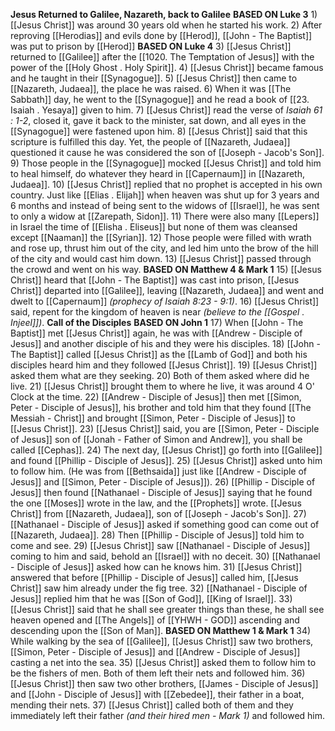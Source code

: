 **Jesus Returned to Galilee, Nazareth, back to Galilee**
**BASED ON Luke 3**
    1) [[Jesus Christ]] was around 30 years old when he started his work.
    2) After reproving [[Herodias]] and evils done by [[Herod]], [[John - The Baptist]] was put to prison by [[Herod]]
**BASED ON Luke 4**
	3) [[Jesus Christ]] returned to [[Galilee]] after the [[1020. The Temptation of Jesus]] with the power of the [[Holy Ghost . Holy Spirit]].
	4) [[Jesus Christ]] became famous and he taught in their [[Synagogue]].
	5) [[Jesus Christ]] then came to [[Nazareth, Judaea]], the place he was raised.
	6) When it was [[The Sabbath]] day, he went to the [[Synagogue]] and he read a book of [[23. Isaiah . Yesaya]] given to him.
	7) [[Jesus Christ]] read the verse of *Isaiah 61 : 1-2*, closed it, gave it back to the minister, sat down, and all eyes in the [[Synagogue]] were fastened upon him.
	8) [[Jesus Christ]] said that this scripture is fulfilled this day. Yet, the people of [[Nazareth, Judaea]] questioned it cause he was considered the son of [[Joseph - Jacob's Son]].
	9) Those people in the [[Synagogue]] mocked [[Jesus Christ]] and told him to heal himself, do whatever they heard in [[Capernaum]] in [[Nazareth, Judaea]].
	10) [[Jesus Christ]] replied that no prophet is accepted in his own country. Just like [[Elias . Elijah]] when heaven was shut up for 3 years and 6 months and instead of being sent to the widows of [[Israel]], he was sent to only a widow at [[Zarepath, Sidon]].
	11) There were also many [[Lepers]] in Israel the time of [[Elisha . Eliseus]] but none of them was cleansed except [[Naaman]] the [[Syrian]].
	12) Those people were filled with wrath and rose up, thrust him out of the city, and led him unto the brow of the hill of the city and would cast him down.
	13) [[Jesus Christ]] passed through the crowd and went on his way.
**BASED ON Matthew 4 & Mark 1**
	15) [[Jesus Christ]] heard that [[John - The Baptist]] was cast into prison, [[Jesus Christ]] departed into [[Galilee]], leaving [[Nazareth, Judaea]] and went and dwelt to [[Capernaum]] *(prophecy of Isaiah 8:23 - 9:1)*.
	16) [[Jesus Christ]] said, repent for the kingdom of heaven is near *(believe to the [[Gospel . Injeel]])*.
**Call of the Disciples**
**BASED ON John 1**
	17) When [[John - The Baptist]] met [[Jesus Christ]] again, he was with [[Andrew - Disciple of Jesus]] and another disciple of his and they were his disciples.
	18) [[John - The Baptist]] called [[Jesus Christ]] as the [[Lamb of God]] and both his disciples heard him and they followed [[Jesus Christ]].
	19) [[Jesus Christ]] asked them what are they seeking.
	20) Both of them asked where did he live.
	21) [[Jesus Christ]] brought them to where he live, it was around 4 O' Clock at the time.
	22) [[Andrew - Disciple of Jesus]] then met [[Simon, Peter - Disciple of Jesus]], his brother and told him that they found [[The Messiah - Christ]] and brought [[Simon, Peter - Disciple of Jesus]] to [[Jesus Christ]].
	23) [[Jesus Christ]] said, you are [[Simon, Peter - Disciple of Jesus]] son of [[Jonah - Father of Simon and Andrew]], you shall be called [[Cephas]].
	24) The next day, [[Jesus Christ]] go forth into [[Galilee]] and found [[Phillip - Disciple of Jesus]].
	25) [[Jesus Christ]] asked unto him to follow him. (He was from [[Bethsaida]] just like [[Andrew - Disciple of Jesus]] and [[Simon, Peter - Disciple of Jesus]]).
	26) [[Phillip - Disciple of Jesus]] then found [[Nathanael - Disciple of Jesus]] saying that he found the one [[Moses]] wrote in the law, and the [[Prophets]] wrote. [[Jesus Christ]] from [[Nazareth, Judaea]], son of [[Joseph - Jacob's Son]].
	27) [[Nathanael - Disciple of Jesus]] asked if something good can come out of [[Nazareth, Judaea]].
	28) Then [[Phillip - Disciple of Jesus]] told him to come and see.
	29) [[Jesus Christ]] saw [[Nathanael - Disciple of Jesus]] coming to him and said, behold an [[Israel]] with no deceit.
	30) [[Nathanael - Disciple of Jesus]] asked how can he knows him.
	31) [[Jesus Christ]] answered that before [[Phillip - Disciple of Jesus]] called him, [[Jesus Christ]] saw him already under the fig tree.
	32) [[Nathanael - Disciple of Jesus]] replied him that he was [[Son of God]], [[King of Israel]].
	33) [[Jesus Christ]] said that he shall see greater things than these, he shall see heaven opened and [[The Angels]] of [[YHWH - GOD]] ascending and descending upon the [[Son of Man]].
**BASED ON Matthew 1 & Mark 1**
    34) While walking by the sea of [[Galilee]], [[Jesus Christ]] saw two brothers, [[Simon, Peter - Disciple of Jesus]] and [[Andrew - Disciple of Jesus]] casting a net into the sea.
    35) [[Jesus Christ]] asked them to follow him to be the fishers of men. Both of them left their nets and followed him.
    36) [[Jesus Christ]] then saw two other brothers, [[James - Disciple of Jesus]] and [[John - Disciple of Jesus]] with [[Zebedee]], their father in a boat, mending their nets.
    37) [[Jesus Christ]] called both of them and they immediately left their father *(and their hired men - Mark 1)* and followed him.